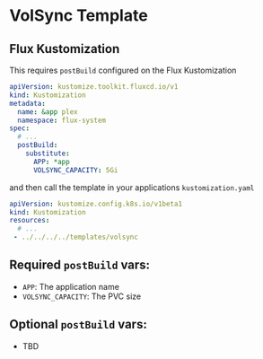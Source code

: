 # VolSync Template

## Flux Kustomization

This requires `postBuild` configured on the Flux Kustomization

```yaml
apiVersion: kustomize.toolkit.fluxcd.io/v1
kind: Kustomization
metadata:
  name: &app plex
  namespace: flux-system
spec:
  # ...
  postBuild:
    substitute:
      APP: *app
      VOLSYNC_CAPACITY: 5Gi
```

and then call the template in your applications `kustomization.yaml`

```yaml
apiVersion: kustomize.config.k8s.io/v1beta1
kind: Kustomization
resources:
  # ...
 - ../../../../templates/volsync
```

## Required `postBuild` vars:

- `APP`: The application name
- `VOLSYNC_CAPACITY`: The PVC size

## Optional `postBuild` vars:

- TBD